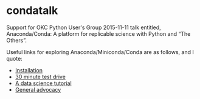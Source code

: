 # condatalk
Support for OKC Python User's Group 2015-11-11 talk entitled, Anaconda/Conda: A platform for replicable science with Python and “The Others”.

Useful links for exploring Anaconda/Miniconda/Conda are as follows, and I quote:
* [Installation](http://bit.ly/condaquickinstall)
* [30 minute test drive](http://bit.ly/tryconda)
* [A data science tutorial](http://continuum.io/content/conda-data-science)
* [General advocacy](http://continuum.io/why-anaconda)



